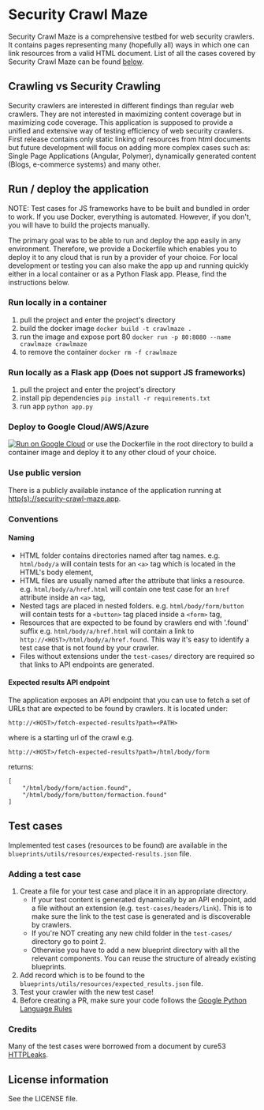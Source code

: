 # Security Crawl Maze

Security Crawl Maze is a comprehensive testbed for web security crawlers. It contains
pages representing many (hopefully all) ways in which one can link resources
from a valid HTML document. List of all the cases covered by Security Crawl Maze can be
found [below](#test-cases).

## Crawling vs Security Crawling

Security crawlers are interested in different findings than regular web
crawlers. They are not interested in maximizing content coverage but in
maximizing code coverage. This application is supposed to provide a unified and
extensive way of testing efficiency of web security crawlers. First release
contains only static linking of resources from html documents but future
development will focus on adding more complex cases such as: Single Page
Applications (Angular, Polymer), dynamically generated content (Blogs,
e-commerce systems) and many other.

## Run / deploy the application

NOTE: Test cases for JS frameworks have to be built and bundled in order to work. If you use Docker, everything is automated. However, if you don't, you will have to build the projects manually.

The primary goal was to be able to run and deploy the app easily in any
environment. Therefore, we provide a Dockerfile which enables you to deploy it
to any cloud that is run by a provider of your choice. For local development or
testing you can also make the app up and running quickly either in a local
container or as a Python Flask app. Please, find the instructions below.

### Run locally in a container

1.  pull the project and enter the project's directory
2.  build the docker image `docker build -t crawlmaze .`
3.  run the image and expose port 80 `docker run -p 80:8080 --name crawlmaze
    crawlmaze`
4.  to remove the container `docker rm -f crawlmaze`

### Run locally as a Flask app (Does not support JS frameworks)

1.  pull the project and enter the project's directory
2.  install pip dependencies `pip install -r requirements.txt`
3.  run app `python app.py`

### Deploy to Google Cloud/AWS/Azure

[![Run on Google Cloud](https://storage.googleapis.com/cloudrun/button.svg)](https://console.cloud.google.com/cloudshell/editor?shellonly=true&cloudshell_image=gcr.io/cloudrun/button&cloudshell_git_repo=https://github.com/google/security-crawl-maze)
or use the Dockerfile in the root directory to build a container image and deploy it to any other cloud of your choice.

### Use public version

There is a publicly available instance of the application running at [http(s)://security-crawl-maze.app](https://security-crawl-maze.app).

### Conventions

#### Naming

*   HTML folder contains directories named after tag names. e.g. `html/body/a`
    will contain tests for an `<a>` tag which is located in the HTML's body
    element,
*   HTML files are usually named after the attribute that links a resource. e.g.
    `html/body/a/href.html` will contain one test case for an `href` attribute
    inside an `<a>` tag,
*   Nested tags are placed in nested folders. e.g. `html/body/form/button` will
    contain tests for a `<button>` tag placed inside a `<form>` tag,
*   Resources that are expected to be found by crawlers end with '.found' suffix
    e.g. `html/body/a/href.html` will contain a link to
    `http://<HOST>/html/body/a/href.found`. This way it's easy to identify a
    test case that is not found by your crawler.
*   Files without extensions under the `test-cases/` directory are required so
    that links to API endpoints are generated.

#### Expected results API endpoint

The application exposes an API endpoint that you can use to fetch a set of URLs
that are expected to be found by crawlers. It is located under:

```
http://<HOST>/fetch-expected-results?path=<PATH>
```

where <PATH> is a starting url of the crawl e.g.

```
http://<HOST>/fetch-expected-results?path=/html/body/form
```

returns:

```
[
    "/html/body/form/action.found",
    "/html/body/form/button/formaction.found"
]
```

## Test cases

Implemented test cases (resources to be found) are available in the
  `blueprints/utils/resources/expected-results.json` file.

### Adding a test case

1.  Create a file for your test case and place it in an appropriate directory.
    *   If your test content is generated dynamically by an API endpoint, add a
        file without an extension (e.g. `test-cases/headers/link`). This is to
        make sure the link to the test case is generated and is discoverable by
        crawlers.
    *   If you're NOT creating any new child folder in the `test-cases/`
        directory go to point 2.
    *   Otherwise you have to add a new blueprint directory with all the
        relevant components. You can reuse the structure of already existing
        blueprints.
2.  Add record which is to be found to the
    `blueprints/utils/resources/expected_results.json` file.
3.  Test your crawler with the new test case!
4.  Before creating a PR, make sure your code follows the
    [Google Python Language Rules](https://github.com/google/styleguide/blob/gh-pages/pyguide.md#2-python-language-rules)

### Credits

Many of the test cases were borrowed from a document by cure53
[HTTPLeaks](https://github.com/cure53/HTTPLeaks/blob/master/leak.html).

## License information

See the LICENSE file.
